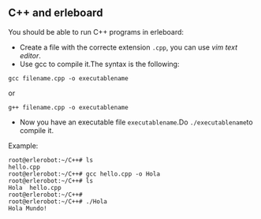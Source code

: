 ## C++ and erleboard

You should be able to run C++ programs in erleboard:
- Create a file with the correcte extension `.cpp`, you can use *vim text editor*.
-  Use gcc to compile it.The syntax is the following:
```
gcc filename.cpp -o executablename
```
or
```
g++ filename.cpp -o executablename
```
- Now you have an executable file `executablename`.Do `./executablename`to compile it.

Example:

```
root@erlerobot:~/C++# ls
hello.cpp
root@erlerobot:~/C++# gcc hello.cpp -o Hola
root@erlerobot:~/C++# ls
Hola  hello.cpp
root@erlerobot:~/C++#
root@erlerobot:~/C++# ./Hola
Hola Mundo!
```
